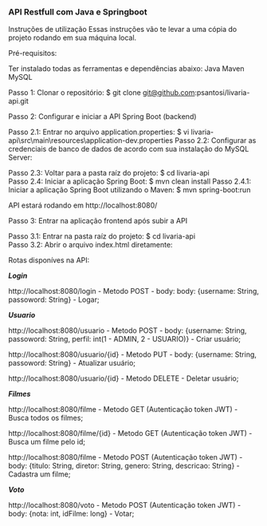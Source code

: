 
### API Restfull com Java e Springboot

Instruções de utilização
Essas instruções vão te levar a uma cópia do projeto rodando em sua máquina local.

Pré-requisitos:

Ter instalado todas as ferramentas e dependências abaixo:
Java
Maven
MySQL

Passo 1: Clonar o repositório:
$ git clone git@github.com:psantosi/livaria-api.git

Passo 2: Configurar e iniciar a API Spring Boot (backend)

Passo 2.1: Entrar no arquivo application.properties:
$ vi livaria-api\src\main\resources\application-dev.properties
Passo 2.2: Configurar as credenciais de banco de dados de acordo com sua instalação do MySQL Server:

Passo 2.3: Voltar para a pasta raíz do projeto:
$ cd livaria-api\
Passo 2.4: Iniciar a aplicação Spring Boot:
$ mvn clean install
Passo 2.4.1: Iniciar a aplicação Spring Boot utilizando o Maven:
$ mvn spring-boot:run

API estará rodando em http://localhost:8080/

Passo 3: Entrar na aplicação frontend após subir a API

Passo 3.1: Entrar na pasta raíz do projeto:
$ cd livaria-api\
Passo 3.2: Abrir o arquivo index.html diretamente:

Rotas disponíves na API:

***Login***

http://localhost:8080/login - Metodo POST - body: body: {username: String, passoword: String} - Logar;



***Usuario***

http://localhost:8080/usuario - Metodo POST - body: {username: String, passoword: String, perfil: int(1 - ADMIN, 2 - USUARIO)} - Criar usuário;

http://localhost:8080/usuario/{id} - Metodo PUT - body: {username: String, passoword: String} - Atualizar usuário;

http://localhost:8080/usuario/{id} - Metodo DELETE - Deletar usuário;



***Filmes***

http://localhost:8080/filme - Metodo GET (Autenticação token JWT) - Busca todos os filmes;

http://localhost:8080/filme/{id} - Metodo GET (Autenticação token JWT) - Busca um filme pelo id;

http://localhost:8080/filme - Metodo POST (Autenticação token JWT) - body: {titulo: String, diretor: String, genero: String, descricao: String} - Cadastra um filme;



***Voto***

http://localhost:8080/voto - Metodo POST (Autenticação token JWT) - body: {nota: int, idFilme: long} - Votar;



